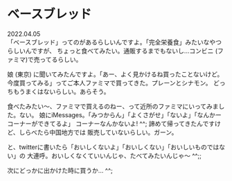 # ベースブレッド

2022.04.05<br />
「ベースブレッド」ってのがあるらしいんですよ。「完全栄養食」みたいなやつらしいんですが、
ちょっと食べてみたい。通販するまでもないし...コンビニ (ファミマ)で売ってるらしい。

娘 (東京) に聞いてみたんですよ。「あー、よく見かけるね買ったことないけど。
今度買ってみる」ってご本人ファミマで買ってきた。プレーンとシナモン。
どっちもうまくはないらしい。あらそう。

食べたみたい〜、ファミマで買えるのねー、って近所のファミマにいってみました。ない。
娘にiMessages。「みつからん」「よくさがせ」「ないよ」「なんかーコーナーができてるよ」
コーナーなんかないよ! ^^; 諦めて帰ってきたんですけど、しらべたら中国地方では
販売していないらしい。ガーン。

と、twitterに書いたら「おいしくないよ」「おいしくない」「おいしいものではない」の
大連呼。おいしくなくていいんじゃ、たべてみたいんじゃ〜 ^^;;

次にどっかに出かけた時に買うか... ^^;